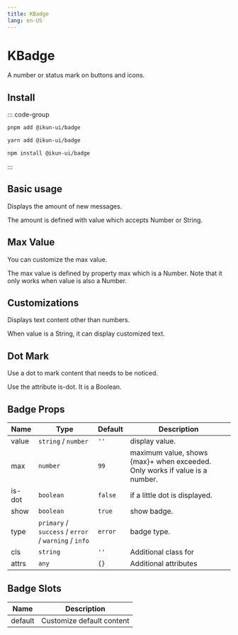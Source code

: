```yaml
---
title: KBadge
lang: en-US
---
```


# KBadge

A number or status mark on buttons and icons.

## Install

::: code-group

```bash [pnpm]
pnpm add @ikun-ui/badge
```

```bash [yarn]
yarn add @ikun-ui/badge
```

```bash [npm]
npm install @ikun-ui/badge
```

:::

## Basic usage

Displays the amount of new messages.

The amount is defined with value which accepts Number or String.

<demo src="../../../../example/badge/basic.svelte"  github='Badge'></demo>

## Max Value

You can customize the max value.

The max value is defined by property max which is a Number. Note that it only works when value is also a Number.

<demo src="../../../../example/badge/max-value.svelte" github='Badge'></demo>

## Customizations

Displays text content other than numbers.

When value is a String, it can display customized text.

<demo src="../../../../example/badge/customizations.svelte" github='Badge'></demo>

## Dot Mark

Use a dot to mark content that needs to be noticed.

Use the attribute is-dot. It is a Boolean.

<demo src="../../../../example/badge/dot-mark.svelte" github='Badge'></demo>

## Badge Props

| Name   | Type                                                 | Default | Description                                                                 |
| ------ | ---------------------------------------------------- | ------- | --------------------------------------------------------------------------- |
| value  | `string` / `number`                                  | `''`    | display value.                                                              |
| max    | `number`                                             | `99`    | maximum value, shows {max}+ when exceeded. Only works if value is a number. |
| is-dot | `boolean`                                            | `false` | if a little dot is displayed.                                               |
| show   | `boolean`                                            | `true`  | show badge.                                                                 |
| type   | `primary` / `success` / `error` / `warning` / `info` | `error` | badge type.                                                                 |
| cls    | `string`                                             | `''`    | Additional class for                                                        |
| attrs  | `any`                                                | `{}`    | Additional attributes                                                       |

## Badge Slots

| Name    | Description               |
| ------- | ------------------------- |
| default | Customize default content |
